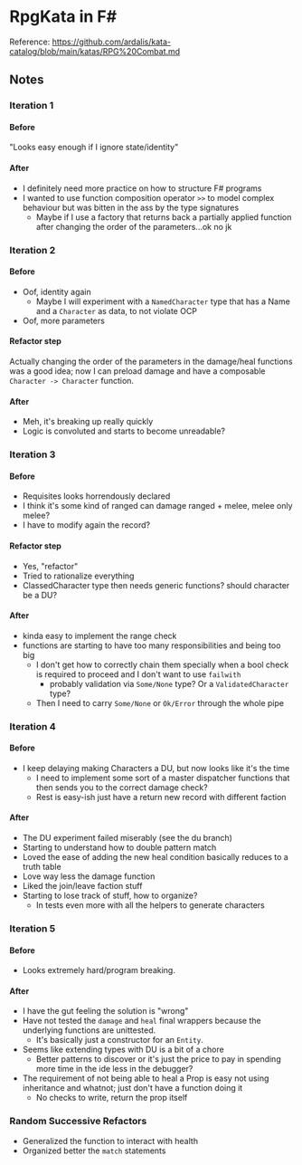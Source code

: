 # RpgKata in F#

Reference: https://github.com/ardalis/kata-catalog/blob/main/katas/RPG%20Combat.md

## Notes

### Iteration 1 

#### Before

"Looks easy enough if I ignore state/identity"

#### After

* I definitely need more practice on how to structure F# programs
* I wanted to use function composition operator `>>` to model complex behaviour but was bitten in the ass by the type signatures
  * Maybe if I use a factory that returns back a partially applied function after changing the order of the parameters...ok no jk

### Iteration 2

#### Before

* Oof, identity again
  * Maybe I will experiment with a `NamedCharacter` type that has a Name and a `Character` as data, to not violate OCP
* Oof, more parameters

#### Refactor step

Actually changing the order of the parameters in the damage/heal functions
was a good idea; now I can preload damage and have a composable `Character -> Character` function.

#### After

* Meh, it's breaking up really quickly
* Logic is convoluted and starts to become unreadable?

### Iteration 3

#### Before

* Requisites looks horrendously declared
* I think it's some kind of ranged can damage ranged + melee, melee only melee?
* I have to modify again the record?

#### Refactor step

* Yes, "refactor"
* Tried to rationalize everything
* ClassedCharacter type then needs generic functions? should character be a DU?

#### After

* kinda easy to implement the range check
* functions are starting to have too many responsibilities and being too big
  * I don't get how to correctly chain them specially when a bool check is required to proceed and I don't want to use `failwith`
    * probably validation via `Some/None` type? Or a `ValidatedCharacter` type?
  * Then I need to carry `Some/None` or `Ok/Error` through the whole pipe

### Iteration 4

#### Before

* I keep delaying making Characters a DU, but now looks like it's the time
  * I need to implement some sort of a master dispatcher functions that then sends you to the correct damage check?
  * Rest is easy-ish just have a return new record with different faction

#### After

* The DU experiment failed miserably (see the du branch)
* Starting to understand how to double pattern match
* Loved the ease of adding the new heal condition basically reduces to a truth table
* Love way less the damage function
* Liked the join/leave faction stuff
* Starting to lose track of stuff, how to organize?
  * In tests even more with all the helpers to generate characters

### Iteration 5

#### Before

* Looks extremely hard/program breaking.

#### After

* I have the gut feeling the solution is "wrong"
* Have not tested the `damage` and `heal` final wrappers because the underlying functions are unittested.
  * It's basically just a constructor for an `Entity`.
* Seems like extending types with DU is a bit of a chore
  * Better patterns to discover or it's just the price to pay in spending more time in the ide less in the debugger?
* The requirement of not being able to heal a Prop is easy not using inheritance and whatnot; just don't have a function doing it
  * No checks to write, return the prop itself

### Random Successive Refactors

* Generalized the function to interact with health
* Organized better the `match` statements

